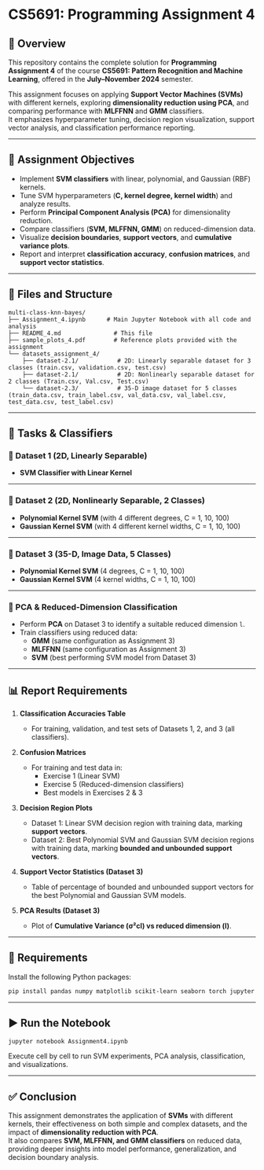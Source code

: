 # CS5691: Programming Assignment 4  

## 📘 Overview  
This repository contains the complete solution for **Programming Assignment 4** of the course **CS5691: Pattern Recognition and Machine Learning**, offered in the **July–November 2024** semester.  

This assignment focuses on applying **Support Vector Machines (SVMs)** with different kernels, exploring **dimensionality reduction using PCA**, and comparing performance with **MLFFNN** and **GMM** classifiers.  
It emphasizes hyperparameter tuning, decision region visualization, support vector analysis, and classification performance reporting.  

---

## 🎯 Assignment Objectives  

- Implement **SVM classifiers** with linear, polynomial, and Gaussian (RBF) kernels.  
- Tune SVM hyperparameters (**C, kernel degree, kernel width**) and analyze results.  
- Perform **Principal Component Analysis (PCA)** for dimensionality reduction.  
- Compare classifiers (**SVM, MLFFNN, GMM**) on reduced-dimension data.  
- Visualize **decision boundaries**, **support vectors**, and **cumulative variance plots**.  
- Report and interpret **classification accuracy**, **confusion matrices**, and **support vector statistics**.  

---

## 📁 Files and Structure

```
multi-class-knn-bayes/
├── Assignment_4.ipynb      # Main Jupyter Notebook with all code and analysis
├── README_4.md               # This file
├── sample_plots_4.pdf        # Reference plots provided with the assignment
└── datasets_assignment_4/
    ├── dataset-2.1/           # 2D: Linearly separable dataset for 3 classes (train.csv, validation.csv, test.csv)
    ├── dataset-2.1/           # 2D: Nonlinearly separable dataset for 2 classes (Train.csv, Val.csv, Test.csv)
    └── dataset-2.3/           # 35-D image dataset for 5 classes (train_data.csv, train_label.csv, val_data.csv, val_label.csv, test_data.csv, test_label.csv)
```

---

## 🧠 Tasks & Classifiers  

### 📌 Dataset 1 (2D, Linearly Separable)  
- **SVM Classifier with Linear Kernel**  

---

### 📌 Dataset 2 (2D, Nonlinearly Separable, 2 Classes)  
- **Polynomial Kernel SVM** (with 4 different degrees, C = 1, 10, 100)  
- **Gaussian Kernel SVM** (with 4 different kernel widths, C = 1, 10, 100)  

---

### 📌 Dataset 3 (35-D, Image Data, 5 Classes)  
- **Polynomial Kernel SVM** (4 degrees, C = 1, 10, 100)  
- **Gaussian Kernel SVM** (4 kernel widths, C = 1, 10, 100)  

---

### 📌 PCA & Reduced-Dimension Classification  
- Perform **PCA** on Dataset 3 to identify a suitable reduced dimension `l`.  
- Train classifiers using reduced data:  
  - **GMM** (same configuration as Assignment 3)  
  - **MLFFNN** (same configuration as Assignment 3)  
  - **SVM** (best performing SVM model from Dataset 3)  

---

## 📊 Report Requirements  

1. **Classification Accuracies Table**  
   - For training, validation, and test sets of Datasets 1, 2, and 3 (all classifiers).  

2. **Confusion Matrices**  
   - For training and test data in:  
     - Exercise 1 (Linear SVM)  
     - Exercise 5 (Reduced-dimension classifiers)  
     - Best models in Exercises 2 & 3  

3. **Decision Region Plots**  
   - Dataset 1: Linear SVM decision region with training data, marking **support vectors**.  
   - Dataset 2: Best Polynomial SVM and Gaussian SVM decision regions with training data, marking **bounded and unbounded support vectors**.  

4. **Support Vector Statistics (Dataset 3)**  
   - Table of percentage of bounded and unbounded support vectors for the best Polynomial and Gaussian SVM models.  

5. **PCA Results (Dataset 3)**  
   - Plot of **Cumulative Variance (σ²cl) vs reduced dimension (l)**.  

---

## 🧰 Requirements  

Install the following Python packages:  

```bash
pip install pandas numpy matplotlib scikit-learn seaborn torch jupyter
```  

---

## ▶️ Run the Notebook  

```bash
jupyter notebook Assignment4.ipynb
```  

Execute cell by cell to run SVM experiments, PCA analysis, classification, and visualizations.  

---

## ✅ Conclusion  

This assignment demonstrates the application of **SVMs** with different kernels, their effectiveness on both simple and complex datasets, and the impact of **dimensionality reduction with PCA**.  
It also compares **SVM, MLFFNN, and GMM classifiers** on reduced data, providing deeper insights into model performance, generalization, and decision boundary analysis.  
